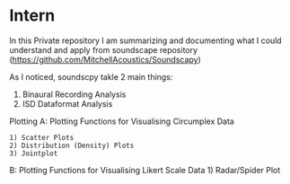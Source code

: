# Intern

In this Private repository I am summarizing and documenting what I could understand and apply from soundscape repository (https://github.com/MitchellAcoustics/Soundscapy)

As I noticed, soundscpy takle 2 main things:
1) Binaural Recording Analysis
3) ISD Dataformat Analysis

Plotting
A: Plotting Functions for Visualising Circumplex Data

    1) Scatter Plots
    2) Distribution (Density) Plots
    3) Jointplot
    
B: Plotting Functions for Visualising Likert Scale Data
    1) Radar/Spider Plot
